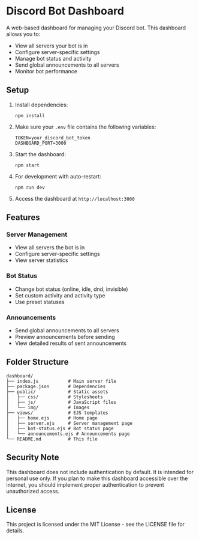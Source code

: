 # Discord Bot Dashboard

A web-based dashboard for managing your Discord bot. This dashboard allows you to:

- View all servers your bot is in
- Configure server-specific settings
- Manage bot status and activity
- Send global announcements to all servers
- Monitor bot performance

## Setup

1. Install dependencies:
   ```
   npm install
   ```

2. Make sure your `.env` file contains the following variables:
   ```
   TOKEN=your_discord_bot_token
   DASHBOARD_PORT=3000
   ```

3. Start the dashboard:
   ```
   npm start
   ```

4. For development with auto-restart:
   ```
   npm run dev
   ```

5. Access the dashboard at `http://localhost:3000`

## Features

### Server Management
- View all servers the bot is in
- Configure server-specific settings
- View server statistics

### Bot Status
- Change bot status (online, idle, dnd, invisible)
- Set custom activity and activity type
- Use preset statuses

### Announcements
- Send global announcements to all servers
- Preview announcements before sending
- View detailed results of sent announcements

## Folder Structure

```
dashboard/
├── index.js           # Main server file
├── package.json       # Dependencies
├── public/            # Static assets
│   ├── css/           # Stylesheets
│   ├── js/            # JavaScript files
│   └── img/           # Images
├── views/             # EJS templates
│   ├── home.ejs       # Home page
│   ├── server.ejs     # Server management page
│   ├── bot-status.ejs # Bot status page
│   └── announcements.ejs # Announcements page
└── README.md          # This file
```

## Security Note

This dashboard does not include authentication by default. It is intended for personal use only. If you plan to make this dashboard accessible over the internet, you should implement proper authentication to prevent unauthorized access.

## License

This project is licensed under the MIT License - see the LICENSE file for details. 